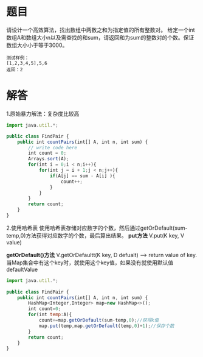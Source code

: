 # 题目
请设计一个高效算法，找出数组中两数之和为指定值的所有整数对。
给定一个int数组A和数组大小n以及需查找的和sum，请返回和为sum的整数对的个数。保证数组大小小于等于3000。
```
测试样例：
[1,2,3,4,5],5,6
返回：2
```
# 解答
1.原始暴力解法：复杂度比较高
```javascript
import java.util.*;

public class FindPair {
    public int countPairs(int[] A, int n, int sum) {
        // write code here
        int count = 0;
        Arrays.sort(A);
        for(int i = 0;i < n;i++){
            for(int j = i + 1;j < n;j++){
                if(A[j] == sum - A[i] ){
                    count++;
                }
            }
        }
        return count;
    }
}
```
2.使用哈希表
使用哈希表存储对应数字的个数，然后通过getOrDefault(sum-temp,0)方法获得对应数字的个数，最后算出结果。
**put方法**
V.put(K key, V value)

**getOrDefault()方法**
V.getOrDefaultt(K key, D defualt) —> return value of key.
当Map集合中有这个key时，就使用这个key值，如果没有就使用默认值defaultValue
```javascript
import java.util.*;
 
public class FindPair {
    public int countPairs(int[] A, int n, int sum) {
        HashMap<Integer,Integer> map=new HashMap<>();
        int count=0;
        for(int temp:A){
            count+=map.getOrDefault(sum-temp,0);//获得k值
            map.put(temp,map.getOrDefault(temp,0)+1);//保存个数
        }
        return count;
    }
}
```
